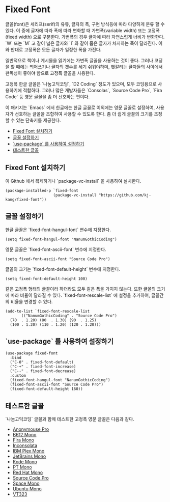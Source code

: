 

# Fixed Font

글꼴(font)은 세리프(serif)의 유뮤, 글자의 폭, 구현 방식등에 따라 다양하게 분류 할 수 있다. 이 중에 글자에 따라 폭에 따라 변화할 때 가변폭(variable width) 또는 고정폭(fixed width) 으로  구분한다. 가변폭의 경우 글자에 따라 자연스럽게 너비가 변화한다. \`W\` 또는 \`M\` 고 같이 넓은 글자와 \`I\` 와 같이 좁은 글자가 차지하는 폭이 달라진다. 이와 반대로 고정폭은 모든 글자가 일정한 폭을 가진다.

일반적으로 책이나 게시물을 읽기에는 가변폭 글꼴을 사용하는 것이 좋다. 그러나 코딩을 할 때에는 띄어쓰기나 글자의 갯수를 세기 쉬워야하며, 헷갈리는 글자들의 사이에서 판독성이 좋아야 함으로 고정폭 글꼴을 사용한다.

고정폭 한글 글꼴은 \`나눔고딕코딩\`, \`D2 Coding\` 정도가 있으며, 모두 코딩용으로 사용하기에 적합하다. 그러나 많은 개발자들은 \`Consolas\`, \`Source Code Pro\`, \`Fira Code\` 등 영문 글꼴을 좀 더 선호하는 편이다.

이 패키지는 \`Emacs\` 에서 한글에는 한글 글꼴로 이외에는 영문 글꼴로 설정하여, 사용자가 선호하는 글꼴을 조합하여 사용할 수 있도록 한다. 좀 더 쉽게 글꼴의 크기를 조정할 수 있는 단축키를 제공한다.

-   [Fixed Font 설치하기](#org1d3015e)
-   [글꼴 설정하기](#org13ac781)
-   [\`use-package\` 를 사용하여 설정하기](#orga251f6c)
-   [테스트한 글꼴](#org8556ed8)


<a id="org1d3015e"></a>

## Fixed Font 설치하기

이 Github 에서 복제하거나 \`package-vc-install\` 을 사용하여 설치한다.

    (package-installed-p `fixed-font
                         (package-vc-install "https://github.com/kj-kang/fixed-font"))


<a id="org13ac781"></a>

## 글꼴 설정하기

한글 글꼴은 \`fixed-font-hangul-font\` 변수에 지정한다.

    (setq fixed-font-hangul-font "NanumGothicCoding")

영문 글꼴은 \`fixed-font-ascii-font\` 변수에 지정한다.

    (setq fixed-font-ascii-font "Source Code Pro")

글꼴의 크기는 \`fixed-font-default-height\` 변수에 지정한다.

    (setq fixed-font-default-height 100)

같은 고정폭 형태의 글꼴이라 하더라도 모두 같은 폭을 가지지 않는다. 또한 글꼴의 크기에 따라 비율이 달라질 수 있다. \`fixed-font-rescale-list\` 에 설정을 추가하여, 글꼴간의 비율을 변경할 수 있다.

    (add-to-list `fixed-font-rescale-list
           (("NanumGothicCoding" . "Source Code Pro")
      (70  . 1.20) (80  . 1.30) (90  . 1.25)
      (100 . 1.20) (110 . 1.20) (120 . 1.20)))


<a id="orga251f6c"></a>

## \`use-package\` 를 사용하여 설정하기

    (use-package fixed-font
      :bind
      ("C-0" . fixed-font-default)
      ("C-+" . fixed-font-increase)
      ("C--" . fixed-font-decrease)
      :custom
      (fixed-font-hangul-font "NanumGothicCoding")
      (fixed-font-ascii-font "Source Code Pro")
      (fixed-font-default-height 160))


<a id="org8556ed8"></a>

## 테스트한 글꼴

\`나눔고딕코딩\` 글꼴과 함께 테스트한 고정폭 영문 글꼴은 다음과 같다.

-   [Anonymouse Pro](https://www.marksimonson.com/fonts/view/anonymous-pro)
-   [B612 Mono](https://b612-font.com/)
-   [Fira Mono](http://mozilla.github.io/Fira/)
-   [Inconsolata](https://github.com/googlefonts/Inconsolata)
-   [IBM Plex Mono](https://www.ibm.com/plex/)
-   [JetBrains Mono](https://www.jetbrains.com/lp/mono/)
-   [Kode Mono](https://kodemono.com/)
-   [PT Mono](https://www.paratype.com/fonts/pt/pt-mono)
-   [Red Hat Mono](https://www.redhat.com/en/about/brand/standards/typography)
-   [Source Code Pro](https://adobe-fonts.github.io/source-code-pro/)
-   [Space Mono](https://www.colophon-foundry.org/custom-projects/space-mono)
-   [Ubuntu Mono](https://design.ubuntu.com/font)
-   [VT323](https://fonts.google.com/specimen/VT323)

